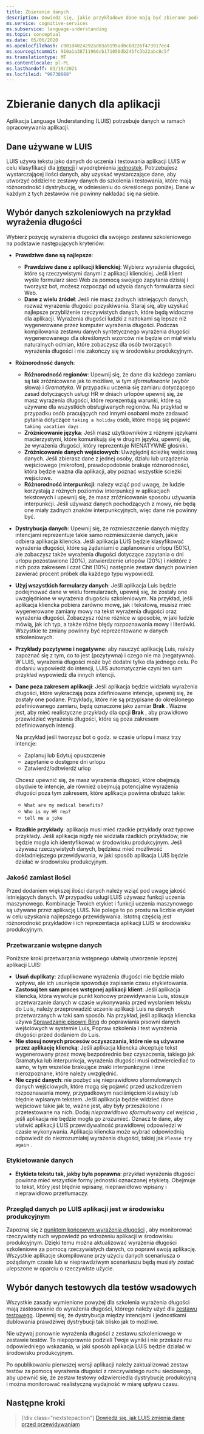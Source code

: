 ```yaml
---
title: Zbieranie danych
description: Dowiedz się, jakie przykładowe dane mają być zbierane podczas opracowywania aplikacji
ms.service: cognitive-services
ms.subservice: language-understanding
ms.topic: conceptual
ms.date: 05/06/2020
ms.openlocfilehash: c901d4024292ad03a9195ad0cbd226f473917ee4
ms.sourcegitcommit: 910a1a38711966cb171050db245fc3b22abc8c5f
ms.translationtype: MT
ms.contentlocale: pl-PL
ms.lasthandoff: 03/19/2021
ms.locfileid: "98738088"
---
```

# <a name="data-collection-for-your-app"></a>Zbieranie danych dla aplikacji

Aplikacja Language Understanding (LUIS) potrzebuje danych w ramach opracowywania aplikacji.

## <a name="data-used-in-luis"></a>Dane używane w LUIS

LUIS używa tekstu jako danych do uczenia i testowania aplikacji LUIS w celu klasyfikacji dla [intencji](luis-concept-intent.md) i wyodrębnienia [jednostek](luis-concept-entity-types.md). Potrzebujesz wystarczającej ilości danych, aby uzyskać wystarczające dane, aby utworzyć oddzielne zestawy danych do szkolenia i testowania, które mają różnorodność i dystrybucję, w odniesieniu do określonego poniżej.  Dane w każdym z tych zestawów nie powinny nakładać się na siebie.

## <a name="training-data-selection-for-example-utterances"></a>Wybór danych szkoleniowych na przykład wyrażenia długości

Wybierz pozycję wyrażenia długości dla swojego zestawu szkoleniowego na podstawie następujących kryteriów:

* **Prawdziwe dane są najlepsze**:
    * **Prawdziwe dane z aplikacji klienckiej**: Wybierz wyrażenia długości, które są rzeczywistymi danymi z aplikacji klienckiej.  Jeśli klient wyśle formularz sieci Web za pomocą swojego zapytania dzisiaj i tworzysz bot, możesz rozpocząć od użycia danych formularza sieci Web.
    * **Dane z wielu źródeł**: Jeśli nie masz żadnych istniejących danych, rozważ wyrażenia długości pozyskiwania.  Staraj się, aby uzyskać najlepsze przybliżenie rzeczywistych danych, które będą widoczne dla aplikacji. Wyrażenia długości ludzki z natłokami są lepsze niż wygenerowane przez komputer wyrażenia długości.  Podczas kompilowania zestawu danych syntetycznego wyrażenia długości wygenerowanego dla określonych wzorców nie będzie on miał wielu naturalnych odmian, które zobaczysz dla osób tworzących wyrażenia długości i nie zakończy się w środowisku produkcyjnym.
* **Różnorodność danych**:
    * **Różnorodność regionów**: Upewnij się, że dane dla każdego zamiaru są tak zróżnicowane jak to możliwe, w tym _sformułowanie_ (wybór słowa) i _Gramatyka_.  W przypadku uczenia się zamiaru dotyczącego zasad dotyczących usługi HR w dniach urlopów upewnij się, że masz wyrażenia długości, które reprezentują warunki, które są używane dla wszystkich obsługiwanych regionów.  Na przykład w przypadku osób pracujących nad innymi osobami może zadawać pytania dotyczące `taking a holiday` osób, które mogą się pojawić `taking vacation days` .
    * **Zróżnicowanie języka**: Jeśli masz użytkowników z różnymi językami macierzystymi, które komunikują się w drugim języku, upewnij się, że wyrażenia długości, który reprezentuje NIENATYWNE głośniki.
    * **Zróżnicowanie danych wejściowych**: Uwzględnij ścieżkę wejściową danych. Jeśli zbierasz dane z jednej osoby, działu lub urządzenia wejściowego (mikrofon), prawdopodobnie brakuje różnorodności, która będzie ważna dla aplikacji, aby poznać wszystkie ścieżki wejściowe.
    * **Różnorodność interpunkcji**: należy wziąć pod uwagę, że ludzie korzystają z różnych poziomów interpunkcji w aplikacjach tekstowych i upewnij się, że masz zróżnicowanie sposobu używania interpunkcji. Jeśli używasz danych pochodzących z mowy, nie będą one miały żadnych znaków interpunkcyjnych, więc dane nie powinny być.
* **Dystrybucja danych**: Upewnij się, że rozmieszczenie danych między intencjami reprezentuje takie samo rozmieszczenie danych, jakie odbiera aplikacja kliencka. Jeśli aplikacja LUIS będzie klasyfikować wyrażenia długości, które są żądaniami o zaplanowanie urlopu (50%), ale zobaczysz także wyrażenia długości dotyczące zapytania o dni urlopu pozostawione (20%), zatwierdzenie urlopów (20%) i niektóre z nich poza zakresem i czat Chit (10%) następnie zestaw danych powinien zawierać procent próbek dla każdego typu wypowiedź.
* **Użyj wszystkich formularzy danych**: Jeśli aplikacja Luis będzie podejmować dane w wielu formularzach, upewnij się, że zostały one uwzględnione w wyrażenia długościu szkoleniowym. Na przykład, jeśli aplikacja kliencka pobiera zarówno mowę, jak i tekstową, musisz mieć wygenerowane zamiany mowy na tekst wyrażenia długości oraz wyrażenia długości.  Zobaczysz różne różnice w sposobie, w jaki ludzie mówią, jak ich typ, a także różne błędy rozpoznawania mowy i literówki.  Wszystkie te zmiany powinny być reprezentowane w danych szkoleniowych.
* **Przykłady pozytywne i negatywne**: aby nauczyć aplikację Luis, należy zapoznać się z tym, co to jest (pozytywna) i czego nie ma (negatywna). W LUIS, wyrażenia długości może być dodatni tylko dla jednego celu. Po dodaniu wypowiedź do intencji, LUIS automatycznie czyni ten sam przykład wypowiedź dla innych intencji.
* **Dane poza zakresem aplikacji**: Jeśli aplikacja będzie widziała wyrażenia długości, które wykraczają poza zdefiniowane intencje, upewnij się, że zostały one podane. Przykłady, które nie są przypisane do określonego zdefiniowanego zamiaru, będą oznaczone jako zamiar **Brak** .  Ważne jest, aby mieć realistyczne przykłady dla opcji **Brak** , aby prawidłowo przewidzieć wyrażenia długości, które są poza zakresem zdefiniowanych intencji.

    Na przykład jeśli tworzysz bot o godz. w czasie urlopu i masz trzy intencje:
    * Zaplanuj lub Edytuj opuszczenie
    * zapytanie o dostępne dni urlopu
    * Zatwierdź/odtwierdź urlop

    Chcesz upewnić się, że masz wyrażenia długości, które obejmują obydwie te intencje, ale również obejmują potencjalne wyrażenia długości poza tym zakresem, które aplikacja powinna obsłużć takie:
    * `What are my medical benefits?`
    * `Who is my HR rep?`
    * `tell me a joke`
* **Rzadkie przykłady**: aplikacja musi mieć rzadkie przykłady oraz typowe przykłady.  Jeśli aplikacja nigdy nie widziała rzadkich przykładów, nie będzie mogła ich identyfikować w środowisku produkcyjnym. Jeśli używasz rzeczywistych danych, będziesz mieć możliwość dokładniejszego przewidywania, w jaki sposób aplikacja LUIS będzie działać w środowisku produkcyjnym.

### <a name="quality-instead-of-quantity"></a>Jakość zamiast ilości

Przed dodaniem większej ilości danych należy wziąć pod uwagę jakość istniejących danych.  W przypadku usługi LUIS używasz funkcji uczenia maszynowego.  Kombinacje Twoich etykiet i funkcji uczenia maszynowego są używane przez aplikację LUIS.  Nie polega to po prostu na liczbie etykiet w celu uzyskania najlepszego przewidywania.  Istotną częścią jest różnorodność przykładów i ich reprezentacja aplikacji LUIS w środowisku produkcyjnym.

### <a name="preprocessing-data"></a>Przetwarzanie wstępne danych

Poniższe kroki przetwarzania wstępnego ułatwią utworzenie lepszej aplikacji LUIS:

* **Usuń duplikaty**: zduplikowane wyrażenia długości nie będzie miało wpływu, ale ich usunięcie spowoduje zapisanie czasu etykietowania.
* **Zastosuj ten sam proces wstępnej aplikacji klient**: Jeśli aplikacja kliencka, która wywołuje punkt końcowy przewidywania Luis, stosuje przetwarzanie danych w czasie wykonywania przed wysłaniem tekstu do Luis, należy przeprowadzić uczenie aplikacji Luis na danych przetwarzanych w taki sam sposób. Na przykład, jeśli aplikacja kliencka używa [Sprawdzanie pisowni Bing](../bing-spell-check/overview.md) do poprawiania pisowni danych wejściowych w systemie Luis, Popraw szkolenia i test wyrażenia długości przed dodaniem do Luis.
* **Nie stosuj nowych procesów oczyszczania, które nie są używane przez aplikację kliencką**: Jeśli aplikacja kliencka akceptuje tekst wygenerowany przez mowę bezpośrednio bez czyszczenia, takiego jak Gramatyka lub interpunkcja, wyrażenia długości musi odzwierciedlać to samo, w tym wszelkie brakujące znaki interpunkcyjne i inne nierozpoznane, które należy uwzględnić.
* **Nie czyść danych**: nie pozbyć się nieprawidłowo sformułowanych danych wejściowych, które mogą się pojawić przed uszkodzeniem rozpoznawania mowy, przypadkowym naciśnięciem klawiszy lub błędnie wpisanym tekstem. Jeśli aplikacja będzie widzieć dane wejściowe takie jak te, ważne jest, aby były przeszkolone i przetestowane na nich. Dodaj _nieprawidłowo sformułowany cel wejścia_ , jeśli aplikacja nie będzie mogła go zrozumieć. Oznacz te dane, aby ułatwić aplikacji LUIS przewidywalność prawidłowej odpowiedzi w czasie wykonywania. Aplikacja kliencka może wybrać odpowiednią odpowiedź do niezrozumiałej wyrażenia długości, takiej jak `Please try again` .

### <a name="labeling-data"></a>Etykietowanie danych

* **Etykieta tekstu tak, jakby była poprawna**: przykład wyrażenia długości powinna mieć wszystkie formy jednostki oznaczonej etykietą. Obejmuje to tekst, który jest błędnie wpisany, nieprawidłowo wpisany i nieprawidłowo przetłumaczy.

### <a name="data-review-after-luis-app-is-in-production"></a>Przegląd danych po LUIS aplikacji jest w środowisku produkcyjnym

Zapoznaj się z [punktem końcowym wyrażenia długości](luis-concept-review-endpoint-utterances.md) , aby monitorować rzeczywisty ruch wypowiedź po wdrożeniu aplikacji w środowisku produkcyjnym.  Dzięki temu można aktualizować wyrażenia długości szkoleniowe za pomocą rzeczywistych danych, co poprawi swoją aplikację. Wszystkie aplikacje skompilowane przy użyciu danych scenariusza o pożądanym czasie lub w nieprawdziwym scenariuszu będą musiały zostać ulepszone w oparciu o rzeczywiste użycie.

## <a name="test-data-selection-for-batch-testing"></a>Wybór danych testowych dla testów wsadowych

Wszystkie zasady wymienione powyżej dla szkolenia wyrażenia długości mają zastosowanie do wyrażenia długości, którego należy użyć dla [zestawu testowego](./luis-how-to-batch-test.md). Upewnij się, że dystrybucja między intencjami i jednostkami dublowania prawdziwej dystrybucji tak blisko jak to możliwe.

Nie używaj ponownie wyrażenia długości z zestawu szkoleniowego w zestawie testów. To niepoprawnie podzieli Twoje wyniki i nie przekaże mu odpowiedniego wskazania, w jaki sposób aplikacja LUIS będzie działać w środowisku produkcyjnym.

Po opublikowaniu pierwszej wersji aplikacji należy zaktualizować zestaw testów za pomocą wyrażenia długości z rzeczywistego ruchu sieciowego, aby upewnić się, że zestaw testowy odzwierciedla dystrybucję produkcyjną i można monitorować realistyczną wydajność w miarę upływu czasu.

## <a name="next-steps"></a>Następne kroki

> [!div class="nextstepaction"]
> [Dowiedz się, jak LUIS zmienia dane przed przewidywaniam](luis-concept-data-alteration.md)